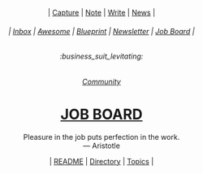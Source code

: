 <div align="center">

  | <a href="https://github.com/Digital-Brand/inbox/issues/new">Capture</a> | <a href="https://github.com/Digital-Brand/notes/issues/new">Note</a> | <a href="https://github.com/Digital-Brand/guides/issues/new">Write</a> | <a href="https://github.com/Digital-Brand/newsletter/issues/new">News</a> |
  
  <h6> | <a href="https://github.com/mathclimb/inbox">Inbox</a> | <a href="https://github.com/mathclimb/awesome">Awesome</a> | <a href="https://github.com/mathclimb/blueprint">Blueprint</a> | <a href="https://github.com/mathclimb/newsletter">Newsletter</a> | <a href="https://github.com/mathclimb/jobs">Job Board</a> |</h6>
  <h6>:business_suit_levitating:</h6>
  <h6><a href="https://github.com/mathclimb/community">Community</a></h6>
  <h1><b><a href="ABOUT.md">JOB BOARD</a></b></h1>
  <p>Pleasure in the job puts perfection in the work.<br/>— Aristotle</p>
  | <a href="https://github.com/mathclimb/jobs/issues/1">README</a> | <a href="https://github.com/mathclimb/jobs/issues/2">Directory</a> | <a href="https://github.com/mathclimb/jobs/issues/3">Topics</a> |
</div>
